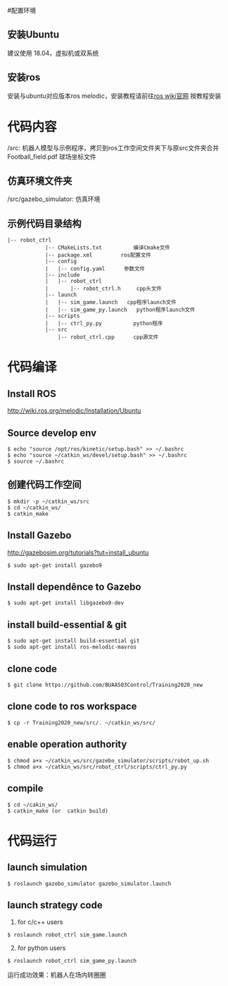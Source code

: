 #配置环境
## 安装Ubuntu
建议使用 18.04，虚拟机或双系统
## 安装ros
安装与ubuntu对应版本ros melodic，安装教程请前往[ros wiki官网](http://wiki.ros.org/melodic/Installation/Ubuntu) 按教程安装

# 代码内容
/src: 机器人模型与示例程序，拷贝到ros工作空间文件夹下与原src文件夹合并  
Football_field.pdf 球场坐标文件
## 仿真环境文件夹
/src/gazebo_simulator: 仿真环境
## 示例代码目录结构
```
|-- robot_ctrl
            |-- CMakeLists.txt  		编译Cmake文件
            |-- package.xml		 	ros配置文件
            |-- config		
            |   |-- config.yaml	 	 参数文件
            |-- include
            |   |-- robot_ctrl
            |       |-- robot_ctrl.h	 cpp头文件
            |-- launch
            |   |-- sim_game.launch	  cpp程序launch文件
            |   |-- sim_game_py.launch   python程序launch文件
            |-- scripts			
            |   |-- ctrl_py.py			python程序
            |-- src
                |-- robot_ctrl.cpp		cpp源文件
```


# 代码编译

## Install ROS
http://wiki.ros.org/melodic/Installation/Ubuntu
## Source develop env
```
$ echo "source /opt/ros/kinetic/setup.bash" >> ~/.bashrc
$ echo "source ~/catkin_ws/devel/setup.bash" >> ~/.bashrc
$ source ~/.bashrc
```

## 创建代码工作空间
```
$ mkdir -p ~/catkin_ws/src
$ cd ~/catkin_ws/
$ catkin_make
```

## Install Gazebo
http://gazebosim.org/tutorials?tut=install_ubuntu
```
$ sudo apt-get install gazebo9
```

## Install dependênce to Gazebo
```
$ sudo apt-get install libgazebo9-dev
```

## install build-essential & git
```
$ sudo apt-get install build-essential git 
$ sudo apt-get install ros-melodic-mavros
```

## clone code
```
$ git clone https://github.com/BUAA503Control/Training2020_new
```
## clone code to ros workspace
```
$ cp -r Training2020_new/src/. ~/catkin_ws/src/
```
## enable operation authority
```
$ chmod a+x ~/catkin_ws/src/gazebo_simulator/scripts/robot_up.sh 
$ chmod a+x ~/catkin_ws/src/robot_ctrl/scripts/ctrl_py.py 

```

## compile 
```
$ cd ~/cakin_ws/   
$ catkin_make (or  catkin build)
```
# 代码运行
## launch simulation
```
$ roslaunch gazebo_simulator gazebo_simulator.launch 
```

## launch strategy code
1. for c/c++ users
```
$ roslaunch robot_ctrl sim_game.launch 
```
2. for python users
```
$ roslaunch robot_ctrl sim_game_py.launch
```

运行成功效果：机器人在场内转圈圈

